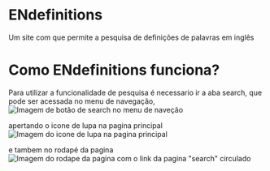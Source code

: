 # ENdefinitions
Um site com que permite a pesquisa de definições de palavras em inglês

# Como ENdefinitions funciona?

Para utilizar a funcionalidade de pesquisa é necessario ir a aba search, que pode ser acessada no menu de navegação,
![Imagem de botão de search no menu de naveção]()

apertando o icone de lupa na pagina principal
![Imagem do icone de lupa na pagina principal]()

e tambem no rodapé da pagina
![Imagem do rodape da pagina com o link da pagina "search" circulado]()


